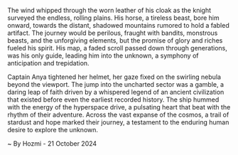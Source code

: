 
The wind whipped through the worn leather of his cloak as the knight surveyed the endless, rolling plains.  His horse, a tireless beast, bore him onward, towards the distant, shadowed mountains rumored to hold a fabled artifact.  The journey would be perilous, fraught with bandits, monstrous beasts, and the unforgiving elements, but the promise of glory and riches fueled his spirit.  His map, a faded scroll passed down through generations, was his only guide, leading him into the unknown, a symphony of anticipation and trepidation.

Captain Anya tightened her helmet, her gaze fixed on the swirling nebula beyond the viewport.  The jump into the uncharted sector was a gamble, a daring leap of faith driven by a whispered legend of an ancient civilization that existed before even the earliest recorded history.  The ship hummed with the energy of the hyperspace drive,  a pulsating heart that beat with the rhythm of their adventure.  Across the vast expanse of the cosmos, a trail of stardust and hope marked their journey, a testament to the enduring human desire to explore the unknown. 

~ By Hozmi - 21 October 2024
